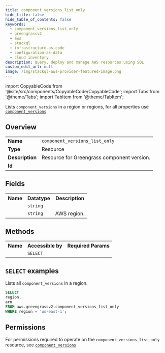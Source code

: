 ```yaml
---
title: component_versions_list_only
hide_title: false
hide_table_of_contents: false
keywords:
  - component_versions_list_only
  - greengrassv2
  - aws
  - stackql
  - infrastructure-as-code
  - configuration-as-data
  - cloud inventory
description: Query, deploy and manage AWS resources using SQL
custom_edit_url: null
image: /img/stackql-aws-provider-featured-image.png
---
```


import CopyableCode from '@site/src/components/CopyableCode/CopyableCode';
import Tabs from '@theme/Tabs';
import TabItem from '@theme/TabItem';

Lists <code>component_versions</code> in a region or regions, for all properties use <a href="/services/serviceName/component_versions/"><code>component_versions</code></a>

## Overview
<table>
<tbody>
<tr><td><b>Name</b></td><td><code>component_versions_list_only</code></td></tr>
<tr><td><b>Type</b></td><td>Resource</td></tr>
<tr><td><b>Description</b></td><td>Resource for Greengrass component version.</td></tr>
<tr><td><b>Id</b></td><td><CopyableCode code="aws.greengrassv2.component_versions_list_only" /></td></tr>
</tbody>
</table>

## Fields
<table>
<tbody>
<tr><th>Name</th><th>Datatype</th><th>Description</th></tr><tr><td><CopyableCode code="arn" /></td><td><code>string</code></td><td></td></tr>
<tr><td><CopyableCode code="region" /></td><td><code>string</code></td><td>AWS region.</td></tr>
</tbody>
</table>

## Methods

<table>
<tbody>
  <tr>
    <th>Name</th>
    <th>Accessible by</th>
    <th>Required Params</th>
  </tr>
  <tr>
    <td><CopyableCode code="list_resources" /></td>
    <td><code>SELECT</code></td>
    <td><CopyableCode code="region" /></td>
  </tr>
</tbody>
</table>

## `SELECT` examples
Lists all <code>component_versions</code> in a region.
```sql
SELECT
region,
arn
FROM aws.greengrassv2.component_versions_list_only
WHERE region = 'us-east-1';
```


## Permissions

For permissions required to operate on the <code>component_versions_list_only</code> resource, see <a href="/services/greengrassv2/component_versions/#permissions"><code>component_versions</code></a>


